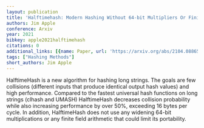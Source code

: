 ```yaml
---
layout: publication
title: 'Halftimehash: Modern Hashing Without 64-bit Multipliers Or Finite Fields'
authors: Jim Apple
conference: Arxiv
year: 2021
bibkey: apple2021halftimehash
citations: 0
additional_links: [{name: Paper, url: 'https://arxiv.org/abs/2104.08865'}]
tags: ["Hashing Methods"]
short_authors: Jim Apple
---
```

HalftimeHash is a new algorithm for hashing long strings. The goals are few
collisions (different inputs that produce identical output hash values) and
high performance.
  Compared to the fastest universal hash functions on long strings (clhash and
UMASH) HalftimeHash decreases collision probability while also increasing
performance by over 50%, exceeding 16 bytes per cycle. In addition,
HalftimeHash does not use any widening 64-bit multiplications or any finite
field arithmetic that could limit its portability.